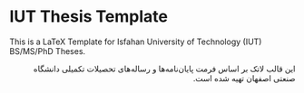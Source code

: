 # IUT Thesis Template
This is a LaTeX Template for Isfahan University of Technology (IUT) BS/MS/PhD Theses.

<p dir='rtl' align='right'>این قالب لاتک بر اساس فرمت پایان‌نامه‌ها و رساله‌های تحصیلات تکمیلی دانشگاه صنعتی اصفهان تهیه شده است.</p>
